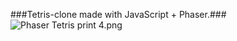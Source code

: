 ###Tetris-clone made with JavaScript + Phaser.###
![Phaser Tetris print 4.png](https://bitbucket.org/repo/Gg6pneo/images/709849345-Phaser%20Tetris%20print%204.png)